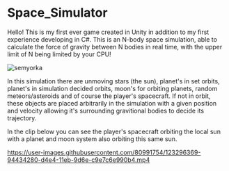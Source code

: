 # Space_Simulator
 
Hello! This is my first ever game created in Unity in addition to my first experience developing in C#. This is an N-body space simulation, able to calculate the force of gravity between N bodies in real time, with the upper limit of N being limited by your CPU!

![semyorka](https://user-images.githubusercontent.com/80991754/123295837-1848fa80-d4e4-11eb-8d84-3a03be77d4c4.JPG)

In this simulation there are unmoving stars (the sun), planet's in set orbits, planet's in simulation decided orbits, moon's for orbiting planets, random meteors/asteroids and of course the player's spacecraft. If not in orbit, these objects are placed arbitrarily in the simulation with a given position and velocity allowing it's surrounding gravitional bodies to decide its trajectory.

In the clip below you can see the player's spacecraft orbiting the local sun with a planet and moon system also orbiting this same sun.

https://user-images.githubusercontent.com/80991754/123296369-94434280-d4e4-11eb-9d6e-c9e7c6e990b4.mp4

